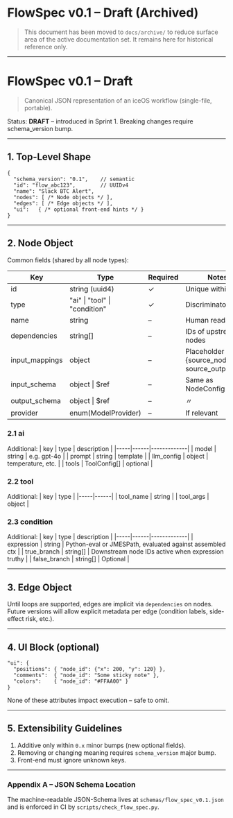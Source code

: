 # FlowSpec v0.1 – Draft (Archived)

> This document has been moved to `docs/archive/` to reduce surface area of the active documentation set. It remains here for historical reference only.

---

<!-- Original content below -->

# FlowSpec v0.1 – Draft

> Canonical JSON representation of an iceOS workflow (single-file, portable).

Status: **DRAFT** – introduced in Sprint 1. Breaking changes require schema_version bump.

---

## 1. Top-Level Shape

```jsonc
{
  "schema_version": "0.1",    // semantic
  "id": "flow_abc123",        // UUIDv4
  "name": "Slack BTC Alert",
  "nodes": [ /* Node objects */ ],
  "edges": [ /* Edge objects */ ],
  "ui":   { /* optional front-end hints */ }
}
```

---

## 2. Node Object

Common fields (shared by all node types):

| Key            | Type                | Required | Notes |
|----------------|---------------------|----------|-------|
| id             | string (uuid4)      | ✓        | Unique within flow |
| type           | "ai" \| "tool" \| "condition" | ✓ | Discriminator |
| name           | string              | –        | Human readable |
| dependencies   | string[]            | –        | IDs of upstream nodes |
| input_mappings | object              | –        | Placeholder → {source_node_id, source_output_key} |
| input_schema   | object \| $ref       | –        | Same as NodeConfig |
| output_schema  | object \| $ref       | –        | 〃 |
| provider       | enum(ModelProvider) | –        | If relevant |

### 2.1 ai
Additional:
| key | type | description |
|-----|------|-------------|
| model | string | e.g. gpt-4o |
| prompt | string | template |
| llm_config | object | temperature, etc. |
| tools | ToolConfig[] | optional |

### 2.2 tool
Additional:
| key | type |
|-----|------|
| tool_name | string |
| tool_args | object |

### 2.3 condition
Additional:
| key | type | description |
|-----|------|-------------|
| expression | string | Python-eval or JMESPath, evaluated against assembled ctx |
| true_branch | string[] | Downstream node IDs active when expression truthy |
| false_branch | string[] | Optional |

---

## 3. Edge Object

Until loops are supported, edges are implicit via `dependencies` on nodes. Future versions will allow explicit metadata per edge (condition labels, side-effect risk, etc.).

---

## 4. UI Block (optional)

```jsonc
"ui": {
  "positions": { "node_id": {"x": 200, "y": 120} },
  "comments":  { "node_id": "Some sticky note" },
  "colors":    { "node_id": "#FFAA00" }
}
```

None of these attributes impact execution – safe to omit.

---

## 5. Extensibility Guidelines

1. Additive only within `0.x` minor bumps (new optional fields).
2. Removing or changing meaning requires `schema_version` major bump.
3. Front-end must ignore unknown keys.

---

### Appendix A – JSON Schema Location

The machine-readable JSON-Schema lives at `schemas/flow_spec_v0.1.json` and is enforced in CI by `scripts/check_flow_spec.py`. 